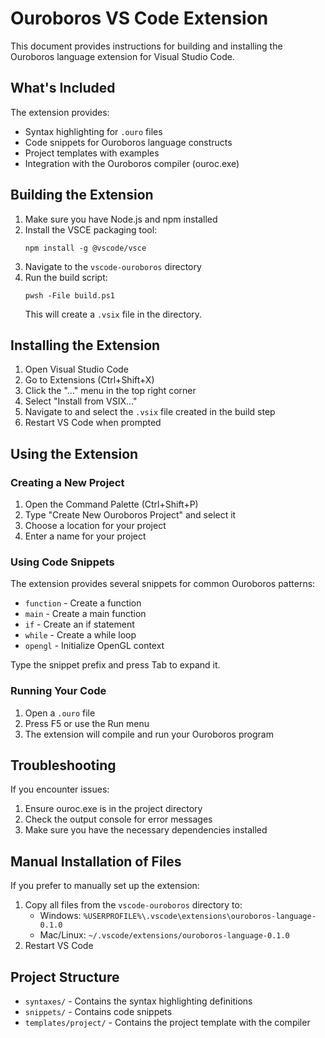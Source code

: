 # Ouroboros VS Code Extension

This document provides instructions for building and installing the Ouroboros language extension for Visual Studio Code.

## What's Included

The extension provides:
- Syntax highlighting for `.ouro` files
- Code snippets for Ouroboros language constructs
- Project templates with examples
- Integration with the Ouroboros compiler (ouroc.exe)

## Building the Extension

1. Make sure you have Node.js and npm installed
2. Install the VSCE packaging tool:
   ```
   npm install -g @vscode/vsce
   ```
3. Navigate to the `vscode-ouroboros` directory
4. Run the build script:
   ```
   pwsh -File build.ps1
   ```
   This will create a `.vsix` file in the directory.

## Installing the Extension

1. Open Visual Studio Code
2. Go to Extensions (Ctrl+Shift+X)
3. Click the "..." menu in the top right corner
4. Select "Install from VSIX..."
5. Navigate to and select the `.vsix` file created in the build step
6. Restart VS Code when prompted

## Using the Extension

### Creating a New Project

1. Open the Command Palette (Ctrl+Shift+P)
2. Type "Create New Ouroboros Project" and select it
3. Choose a location for your project
4. Enter a name for your project

### Using Code Snippets

The extension provides several snippets for common Ouroboros patterns:
- `function` - Create a function
- `main` - Create a main function
- `if` - Create an if statement
- `while` - Create a while loop
- `opengl` - Initialize OpenGL context

Type the snippet prefix and press Tab to expand it.

### Running Your Code

1. Open a `.ouro` file
2. Press F5 or use the Run menu
3. The extension will compile and run your Ouroboros program

## Troubleshooting

If you encounter issues:
1. Ensure ouroc.exe is in the project directory
2. Check the output console for error messages
3. Make sure you have the necessary dependencies installed

## Manual Installation of Files

If you prefer to manually set up the extension:

1. Copy all files from the `vscode-ouroboros` directory to:
   - Windows: `%USERPROFILE%\.vscode\extensions\ouroboros-language-0.1.0`
   - Mac/Linux: `~/.vscode/extensions/ouroboros-language-0.1.0`
2. Restart VS Code

## Project Structure

- `syntaxes/` - Contains the syntax highlighting definitions
- `snippets/` - Contains code snippets
- `templates/project/` - Contains the project template with the compiler 
